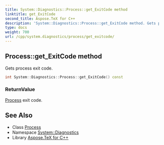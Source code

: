```yaml
---
title: System::Diagnostics::Process::get_ExitCode method
linktitle: get_ExitCode
second_title: Aspose.TeX for C++
description: 'System::Diagnostics::Process::get_ExitCode method. Gets process exit code in C++.'
type: docs
weight: 700
url: /cpp/system.diagnostics/process/get_exitcode/
---
```

## Process::get_ExitCode method


Gets process exit code.

```cpp
int System::Diagnostics::Process::get_ExitCode() const
```


### ReturnValue

[Process](../) exit code.

## See Also

* Class [Process](../)
* Namespace [System::Diagnostics](../../)
* Library [Aspose.TeX for C++](../../../)
